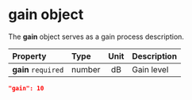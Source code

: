 # **gain** object

The **gain** object serves as a gain process description.

| Property            | Type   | Unit | Description |
| :------------------ | :----- | :--: | :---------- |
| **gain** `required` | number |  dB  | Gain level  |


```json title="Example"
"gain": 10
```